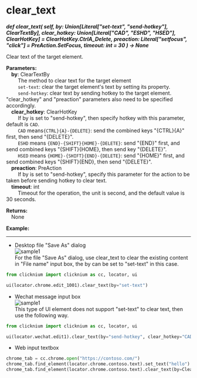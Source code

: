 # clear_text
***def clear_text(
        self,
        by: Union[Literal["set-text", "send-hotkey"], ClearTextBy],
        clear_hotkey: Union[Literal["CAD", "ESHD", "HSED"], ClearHotKey] = ClearHotKey.CtrlA_Delete,
        preaction: Literal["setfocus", "click"] = PreAction.SetFocus,
        timeout: int = 30
    ) -> None***  

Clear text of the target element.

**Parameters:**  
     &emsp;**by**: ClearTextBy  
        &emsp;&emsp; The method to clear text for the target element  
        &emsp;&emsp; `set-text`: clear the target element's text by setting its property.  
        &emsp;&emsp; `send-hotkey`: clear text by sending hotkey to the target element. "clear_hotkey" and "preaction" parameters also need to be specified accordingly.   
    &emsp;**clear_hotkey**: ClearHotKey  
        &emsp;&emsp; If by is set to "send-hotkey", then specify hotkey with this parameter, default is `CAD`.  
        &emsp;&emsp; `CAD` means`{CTRL}{A}-{DELETE}`: send the combined keys "{CTRL}{A}" first, then send "{DELETE}".  
        &emsp;&emsp; `ESHD` means `{END}-{SHIFT}{HOME}-{DELETE}`: send "{END}" first, and send combined keys "{SHIFT}{HOME}, then send key "{DELETE}".  
        &emsp;&emsp; `HSED` means `{HOME}-{SHIFT}{END}-{DELETE}`: send "{HOME}" first, and send combined keys "{SHIFT}{END}, then send "{DELETE}".  
    &emsp;**preaction**: PreAction  
        &emsp;&emsp; If by is set to "send-hotkey", specify this parameter for the action to be taken before sending hotkey to clear text.   
    &emsp;**timeout**: int  
        &emsp;&emsp; Timeout for the operation, the unit is second, and the default value is 30 seconds.  

**Returns:**  
    &emsp;None

**Example:**
***
- Desktop file "Save As" dialog   
![sample1](../../../img/clear_text_sample1.png)  
For the file "Save As" dialog, use clear_text to clear the existing content in "File name" input box, the by can be set to "set-text" in this case.


```python
from clicknium import clicknium as cc, locator, ui  

ui(locator.chrome.edit_1001).clear_text(by="set-text")
```

- Wechat message input box  
![sample1](../../../img/clear_text_sample2.png)  
This type of UI element does not support "set-text" to clear text, then use the following way.  

```python
from clicknium import clicknium as cc, locator, ui  

ui(locator.wechat.edit1).clear_text(by="send-hotkey", clear_hotkey="CAD", preaction="click")

```

- Web input textbox

```python
chrome_tab = cc.chrome.open("https://contoso.com/")
chrome_tab.find_element(locator.chrome.contoso.text).set_text("hello")
chrome_tab.find_element(locator.chrome.contoso.text).clear_text(by=ClearTextBy.SetText)
```